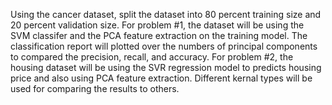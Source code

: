 Using the cancer dataset, split the dataset into 80 percent training size and 20 percent validation
size. For problem #1, the dataset will be using the SVM classifer and the PCA feature extraction on
the training model. The classification report will plotted over the numbers of principal components
to compared the precision, recall, and accuracy. For problem #2, the housing dataset will be using
the SVR regression model to predicts housing price and also using PCA feature extraction. Different
kernal types will be used for comparing the results to others. 